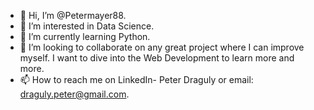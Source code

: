 - 👋 Hi, I’m @Petermayer88.
- 👀 I’m interested in Data Science.
- 🌱 I’m currently learning Python.
- 💞️ I’m looking to collaborate on any great project where I can improve myself. I want to dive into the Web Development to learn more and more.
- 📫 How to reach me on LinkedIn- Peter Draguly or email: draguly.peter@gmail.com.

<!---
Petermayer88/Petermayer88 is a ✨ special ✨ repository because its `README.md` (this file) appears on your GitHub profile.
You can click the Preview link to take a look at your changes.
--->
